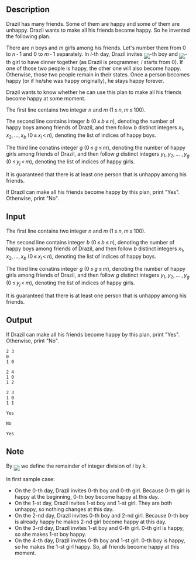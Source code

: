 ## Description

<div><p>Drazil has many friends. Some of them are happy and some of them are unhappy. Drazil wants to make all his friends become happy. So he invented the following plan.</p><p>There are <span class="tex-span"><i>n</i></span> boys and <span class="tex-span"><i>m</i></span> girls among his friends. Let's number them from <span class="tex-span">0</span> to <span class="tex-span"><i>n</i> - 1</span> and <span class="tex-span">0</span> to <span class="tex-span"><i>m</i> - 1</span> separately. In <span class="tex-span"><i>i</i></span>-th day, Drazil invites <img align="middle" class="tex-formula" src="file://D80khXM0.png" style="max-width: 100.0%;max-height: 100.0%;">-th boy and <img align="middle" class="tex-formula" src="file://z4xJ8Fdh.png" style="max-width: 100.0%;max-height: 100.0%;">-th girl to have dinner together (as Drazil is programmer, <span class="tex-span"><i>i</i></span> starts from <span class="tex-span">0</span>). If one of those two people is happy, the other one will also become happy. Otherwise, those two people remain in their states. Once a person becomes happy (or if he/she was happy originally), he stays happy forever.</p><p>Drazil wants to know whether he can use this plan to make all his friends become happy at some moment.</p></div><div class="input-specification"><p>The first line contains two integer <span class="tex-span"><i>n</i></span> and <span class="tex-span"><i>m</i></span> (<span class="tex-span">1 ≤ <i>n</i>, <i>m</i> ≤ 100</span>).</p><p>The second line contains integer <span class="tex-span"><i>b</i></span> (<span class="tex-span">0 ≤ <i>b</i> ≤ <i>n</i></span>), denoting the number of happy boys among friends of Drazil, and then follow <span class="tex-span"><i>b</i></span> distinct integers <span class="tex-span"><i>x</i><sub class="lower-index">1</sub>, <i>x</i><sub class="lower-index">2</sub>, ..., <i>x</i><sub class="lower-index"><i>b</i></sub></span> (<span class="tex-span">0 ≤ <i>x</i><sub class="lower-index"><i>i</i></sub> &lt; <i>n</i></span>), denoting the list of indices of happy boys.</p><p>The third line conatins integer <span class="tex-span"><i>g</i></span> (<span class="tex-span">0 ≤ <i>g</i> ≤ <i>m</i></span>), denoting the number of happy girls among friends of Drazil, and then follow <span class="tex-span"><i>g</i></span> distinct integers <span class="tex-span"><i>y</i><sub class="lower-index">1</sub>, <i>y</i><sub class="lower-index">2</sub>, ... , <i>y</i><sub class="lower-index"><i>g</i></sub></span> (<span class="tex-span">0 ≤ <i>y</i><sub class="lower-index"><i>j</i></sub> &lt; <i>m</i></span>), denoting the list of indices of happy girls.</p><p>It is guaranteed that there is at least one person that is unhappy among his friends.</p></div><div class="output-specification"><p>If Drazil can make all his friends become happy by this plan, print "<span class="tex-font-style-tt">Yes</span>". Otherwise, print "<span class="tex-font-style-tt">No</span>".</p></div>

## Input

<p>The first line contains two integer <span class="tex-span"><i>n</i></span> and <span class="tex-span"><i>m</i></span> (<span class="tex-span">1 ≤ <i>n</i>, <i>m</i> ≤ 100</span>).</p><p>The second line contains integer <span class="tex-span"><i>b</i></span> (<span class="tex-span">0 ≤ <i>b</i> ≤ <i>n</i></span>), denoting the number of happy boys among friends of Drazil, and then follow <span class="tex-span"><i>b</i></span> distinct integers <span class="tex-span"><i>x</i><sub class="lower-index">1</sub>, <i>x</i><sub class="lower-index">2</sub>, ..., <i>x</i><sub class="lower-index"><i>b</i></sub></span> (<span class="tex-span">0 ≤ <i>x</i><sub class="lower-index"><i>i</i></sub> &lt; <i>n</i></span>), denoting the list of indices of happy boys.</p><p>The third line conatins integer <span class="tex-span"><i>g</i></span> (<span class="tex-span">0 ≤ <i>g</i> ≤ <i>m</i></span>), denoting the number of happy girls among friends of Drazil, and then follow <span class="tex-span"><i>g</i></span> distinct integers <span class="tex-span"><i>y</i><sub class="lower-index">1</sub>, <i>y</i><sub class="lower-index">2</sub>, ... , <i>y</i><sub class="lower-index"><i>g</i></sub></span> (<span class="tex-span">0 ≤ <i>y</i><sub class="lower-index"><i>j</i></sub> &lt; <i>m</i></span>), denoting the list of indices of happy girls.</p><p>It is guaranteed that there is at least one person that is unhappy among his friends.</p>

## Output

<p>If Drazil can make all his friends become happy by this plan, print "<span class="tex-font-style-tt">Yes</span>". Otherwise, print "<span class="tex-font-style-tt">No</span>".</p>





```input1
2 3
0
1 0

```




```input2
2 4
1 0
1 2

```




```input3
2 3
1 0
1 1

```




```output1
Yes

```




```output2
No

```




```output3
Yes

```



## Note

<p>By <img align="middle" class="tex-formula" src="file://jzBIEhqV.png" style="max-width: 100.0%;max-height: 100.0%;"> we define the remainder of integer division of <span class="tex-span"><i>i</i></span> by <span class="tex-span"><i>k</i></span>.</p><p>In first sample case: </p><ul> <li> On the 0-th day, Drazil invites 0-th boy and 0-th girl. Because 0-th girl is happy at the beginning, 0-th boy become happy at this day. </li><li> On the 1-st day, Drazil invites 1-st boy and 1-st girl. They are both unhappy, so nothing changes at this day. </li><li> On the 2-nd day, Drazil invites 0-th boy and 2-nd girl. Because 0-th boy is already happy he makes 2-nd girl become happy at this day. </li><li> On the 3-rd day, Drazil invites 1-st boy and 0-th girl. 0-th girl is happy, so she makes 1-st boy happy. </li><li> On the 4-th day, Drazil invites 0-th boy and 1-st girl. 0-th boy is happy, so he makes the 1-st girl happy. So, all friends become happy at this moment. </li></ul>

